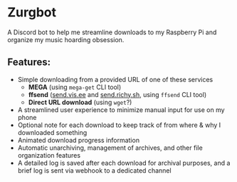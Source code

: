 # Zurgbot

A Discord bot to help me streamline downloads to my Raspberry Pi and organize my music hoarding obsession.

## Features:
- Simple downloading from a provided URL of one of these services
    - **MEGA** (using `mega-get` CLI tool)
    - **ffsend** ([send.vis.ee](https://send.vis.ee) and [send.richy.sh](https://send.richy.sh), using `ffsend` CLI tool)
    - **Direct URL download** (using `wget`?)
- A streamlined user experience to minimize manual input for use on my phone
- Optional note for each download to keep track of from where & why I downloaded something
- Animated download progress information
- Automatic unarchiving, management of archives, and other file organization features
- A detailed log is saved after each download for archival purposes, and a brief log is sent via webhook to a dedicated channel